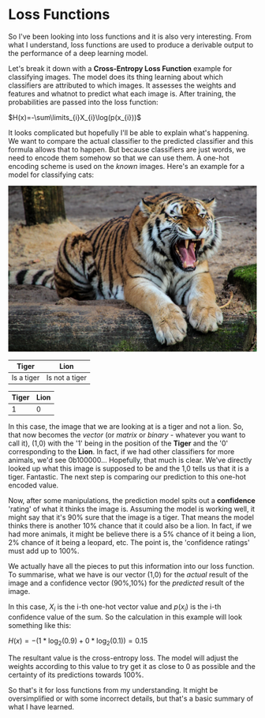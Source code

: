 # Loss Functions

So I've been looking into loss functions and it is also very interesting. From what I understand, loss functions are used to produce a derivable output to the performance of a deep learning model. 

Let's break it down with a **Cross-Entropy Loss Function** example for classifying images. The model does its thing learning about which classifiers are attributed to which images. It assesses the weights and features and whatnot to predict what each image is.
After training, the probabilities are passed into the loss function:

$H(x)=-\sum\limits_{i}X_{i}\log(p(x_{i}))$

It looks complicated but hopefully I'll be able to explain what's happening. We want to compare the actual classifier to the predicted classifier and this formula allows that to happen.
But because classifiers are just words, we need to encode them somehow so that we can use them. A one-hot encoding scheme is used on the *known* images. Here's an example for a model for classifying cats:

![](/images/Tiger.jpg "Tiger")

| Tiger | Lion |
|-|-|
| Is a tiger | Is not a tiger |

| Tiger | Lion |
|-|-|
| 1 | 0 |


In this case, the image that we are looking at is a tiger and not a lion. So, that now becomes the *vector* (or *matrix* or *binary* - whatever you want to call it), (1,0) with the '1' being in the position of the **Tiger** and the '0' corresponding to the **Lion**. In fact, if we had other classifiers for more animals, we'd see 0b100000...
Hopefully, that much is clear. We've directly looked up what this image is supposed to be and the 1,0 tells us that it is a tiger. Fantastic. The next step is comparing our prediction to this one-hot encoded value.

Now, after some manipulations, the prediction model spits out a **confidence** 'rating' of what it thinks the image is. Assuming the model is working well, it might say that it's 90% sure that the image is a tiger. That means the model thinks there is another 10% chance that it could also be a lion.
In fact, if we had more animals, it might be believe there is a 5% chance of it being a lion, 2% chance of it being a leopard, etc. The point is, the 'confidence ratings' must add up to 100%.

We actually have all the pieces to put this information into our loss function. To summarise, what we have is our vector (1,0) for the *actual* result of the image and a confidence vector (90%,10%) for the *predicted* result of the image.

In this case, $X_{i}$ is the i-th one-hot vector value and $p(x_{i})$ is the i-th confidence value of the sum. So the calculation in this example will look something like this:

$H(x)=-(1*\log_{2}(0.9)+0*\log_{2}(0.1))=0.15$

The resultant value is the cross-entropy loss. The model will adjust the weights according to this value to try get it as close to 0 as possible and the certainty of its predictions towards 100%.

So that's it for loss functions from my understanding. It might be oversimplified or with some incorrect details, but that's a basic summary of what I have learned.

